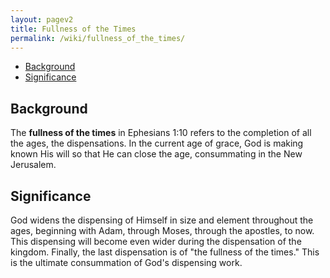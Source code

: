 ```yaml
---
layout: pagev2
title: Fullness of the Times
permalink: /wiki/fullness_of_the_times/
---
```

- [Background](#background)
- [Significance](#significance)

## Background

The **fullness of the times** in Ephesians 1:10 refers to the completion of all the ages, the dispensations. In the current age of grace, God is making known His will so that He can close the age, consummating in the New Jerusalem.  

## Significance

God widens the dispensing of Himself in size and element throughout the ages, beginning with Adam, through Moses, through the apostles, to now. This dispensing will become even wider during the dispensation of the kingdom. Finally, the last dispensation is of "the fullness of the times." This is the ultimate consummation of God's dispensing work.
